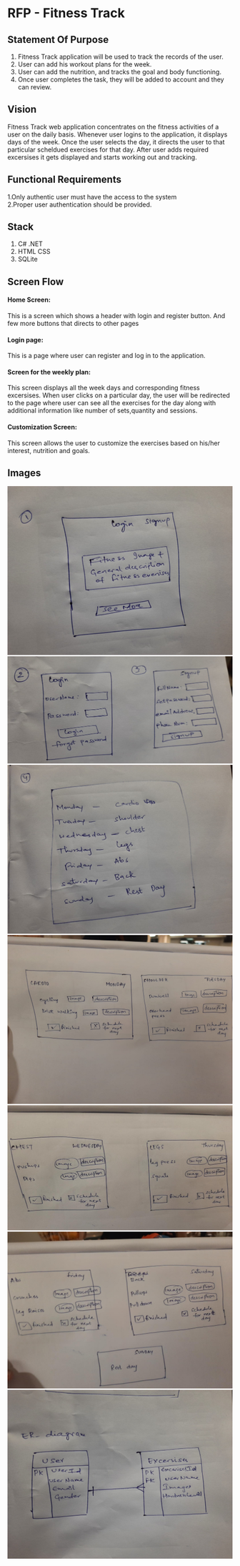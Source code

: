 # RFP - Fitness Track

## Statement Of Purpose

1. Fitness Track application will be used to track the records of the user.
2. User can add his workout plans for the week.
3. User can add the nutrition, and tracks the goal and body functioning. 
4. Once user completes the task, they will be added to account and they can review.

## Vision

Fitness Track web application concentrates on the fitness activities of a user on the daily basis. Whenever user logins to the application, it displays days of the week. Once the user selects the day, it directs the user to that particular scheldued exercises for that day. After user adds required excersises it gets displayed and starts working out and tracking.

## Functional Requirements
1.Only authentic user must have the access to the system </br>
2.Proper user authentication should be provided.

## Stack

1. C# .NET </br>
2. HTML CSS </br>
3. SQLite </br>


## Screen Flow
#### Home Screen: 
This is a screen which shows a header with login and register button. And few more buttons that directs to other pages

#### Login page: 
This is a page where user can register and log in to the application.

#### Screen for the weekly plan: 
This screen displays all the week days and corresponding fitness excersises. When user clicks on a particular day, the user will be redirected to the page where user can see all the exercises for the day along with additional information like number of sets,quantity and sessions.

#### Customization Screen: 
This screen allows the user to customize the exercises based on his/her interest, nutrition and goals.

## Images
<img src="images/Home Page.jpeg" alt="homepage_Diagram"/>
<img src="images/login,signup.jpeg" alt="login_Diagram"/>
<img src="images/week days.jpeg" alt="weekdays_Diagram"/>

<img src="images/MONDAY TUESDAY.jpeg" alt="weekdays_Diagram"/>
<img src="images/WEDNESDAY THURSDAY.jpeg" alt="weekdays_Diagram"/>
<img src="images/FRIDAY SATURDAY SUNDAY.jpeg" alt="weekdays_Diagram"/>
<img src="images/ER diagram.jpeg" alt="ER_Diagram"/>

